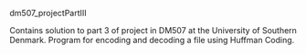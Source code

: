 dm507_projectPartIII

Contains solution to part 3 of project in DM507 at the University of Southern Denmark. Program for encoding and decoding a file using Huffman Coding. 
